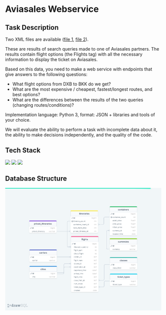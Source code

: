 # Aviasales Webservice

## Task Description
Two XML files are available ([file 1](https://github.com/KosyanMedia/test-tasks/blob/master/assisted_team/RS_ViaOW.xml), [file 2](https://github.com/KosyanMedia/test-tasks/blob/master/assisted_team/RS_Via-3.xml)).

These are results of search queries made to one of Aviasales partners. The results contain flight options (the Flights tag) with all the necessary information to display the ticket on Aviasales.

Based on this data, you need to make a web service with endpoints that give answers to the following questions:

- What flight options from DXB to BKK do we get?
- What are the most expensive / cheapest, fastest/longest routes, and best options?
- What are the differences between the results of the two queries (changing routes/conditions)?

Implementation language: Python 3, format: JSON + libraries and tools of your choice.

We will evaluate the ability to perform a task with incomplete data about it, the ability to make decisions independently, and the quality of the code.

## Tech Stack
<img src="https://img.shields.io/badge/Python-d93b32?style=for-the-badge&logo=python&logoColor=black"/> <img src="https://img.shields.io/badge/Django-fc884d?style=for-the-badge&logo=django&logoColor=black"/> <img src="https://img.shields.io/badge/PostgreSQL-f5df66?style=for-the-badge&logo=PostgreSQL&logoColor=black"/>

## Database Structure
![database-diagram.png](https://raw.githubusercontent.com/kooznitsa/test-projects/main/aviasales-webservice/database/database_diagram.png)